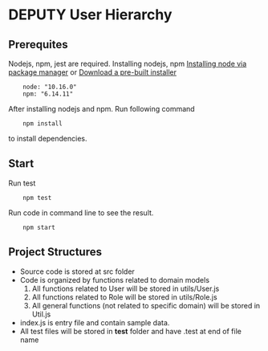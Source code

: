 # DEPUTY User Hierarchy

## Prerequites

Nodejs, npm, jest are required. Installing nodejs, npm
[Installing node via package manager](https://nodejs.org/en/download/package-manager/)
or
[Download a pre-built installer](https://nodejs.org/en/download/)

```
    node: "10.16.0"
    npm: "6.14.11"
```

After installing nodejs and npm. Run following command

```
    npm install
```

to install dependencies.

## Start

Run test

```
    npm test
```

Run code in command line to see the result.

```
    npm start
```

## Project Structures

- Source code is stored at src folder
- Code is organized by functions related to domain models
    1. All functions related to User will be stored in utils/User.js
    2. All functions related to Role will be stored in utils/Role.js
    3. All general functions (not related to specific domain) will be stored in Util.js
- index.js is entry file and contain sample data.
- All test files will be stored in __test__ folder and have .test at end of file name
